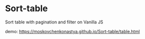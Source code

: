 # Sort-table
Sort table with pagination and filter on Vanilla JS

demo: https://moskovchenkonastya.github.io/Sort-table/table.html
